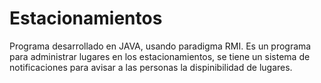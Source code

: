# Estacionamientos
Programa desarrollado en JAVA, usando paradigma RMI. Es un programa para administrar lugares en los estacionamientos, se tiene un sistema de notificaciones para avisar a las personas la dispinibilidad de lugares.
